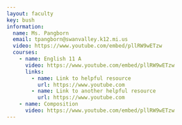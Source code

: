 ```yaml
---
layout: faculty
key: bush
information:
  name: Ms. Pangborn
  email: tpangborn@swanvalley.k12.mi.us
  video: https://www.youtube.com/embed/pllRW9wETzw
  courses:
    - name: English 11 A
      video: https://www.youtube.com/embed/pllRW9wETzw
      links:
        - name: Link to helpful resource
          url: https://www.youtube.com
        - name: Link to another helpful resource
          url: https://www.youtube.com
    - name: Composition
      video: https://www.youtube.com/embed/pllRW9wETzw
---
```

